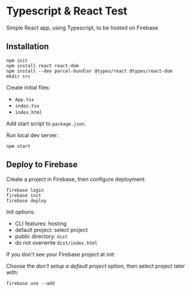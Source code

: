 # Typescript & React Test

Simple React app, using Typescript, to be hosted on Firebase

## Installation

    npm init
    npm install react react-dom
    npm install --dev parcel-bundler @types/react @types/react-dom
    mkdir src

Create initial files:

- `App.tsx`
- `index.tsx`
- `index.html`

Add start script to `package.json`.

Run local dev server:

    npm start

## Deploy to Firebase

Create a project in Firebase, then configure deployment:

    firebase login
    firebase init
    firebase deploy

Init options:

- CLI features: hosting
- default project: select project
- public directory: `dist`
- do not overwrite `dist/index.html`

If you don't see your Firebase project at init:

Choose the _don't setup a default project_ option, then select project later with:

    firebase use --add
